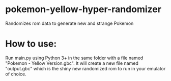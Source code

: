 # pokemon-yellow-hyper-randomizer
Randomizes rom data to generate new and strange Pokemon

# How to use:
Run main.py using Python 3+ in the same folder with a file named "Pokemon - Yellow Version.gbc".
It will create a new file named "output.gbc" which is the shiny new randomized rom to run in your emulator of choice.
